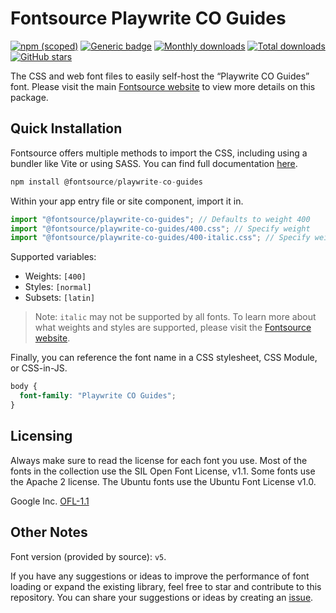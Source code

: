 # Fontsource Playwrite CO Guides

[![npm (scoped)](https://img.shields.io/npm/v/@fontsource/playwrite-co-guides?color=brightgreen)](https://www.npmjs.com/package/@fontsource/playwrite-co-guides) [![Generic badge](https://img.shields.io/badge/fontsource-passing-brightgreen)](https://github.com/fontsource/fontsource) [![Monthly downloads](https://badgen.net/npm/dm/@fontsource/playwrite-co-guides)](https://github.com/fontsource/fontsource) [![Total downloads](https://badgen.net/npm/dt/@fontsource/playwrite-co-guides)](https://github.com/fontsource/fontsource) [![GitHub stars](https://img.shields.io/github/stars/fontsource/fontsource.svg?style=social&label=Star)](https://github.com/fontsource/fontsource/stargazers)

The CSS and web font files to easily self-host the “Playwrite CO Guides” font. Please visit the main [Fontsource website](https://fontsource.org/fonts/playwrite-co-guides) to view more details on this package.

## Quick Installation

Fontsource offers multiple methods to import the CSS, including using a bundler like Vite or using SASS. You can find full documentation [here](https://fontsource.org/docs/getting-started/introduction).

```javascript
npm install @fontsource/playwrite-co-guides
```

Within your app entry file or site component, import it in.

```javascript
import "@fontsource/playwrite-co-guides"; // Defaults to weight 400
import "@fontsource/playwrite-co-guides/400.css"; // Specify weight
import "@fontsource/playwrite-co-guides/400-italic.css"; // Specify weight and style
```

Supported variables:
- Weights: `[400]`
- Styles: `[normal]`
- Subsets: `[latin]`

> Note: `italic` may not be supported by all fonts. To learn more about what weights and styles are supported, please visit the [Fontsource website](https://fontsource.org/fonts/playwrite-co-guides).

Finally, you can reference the font name in a CSS stylesheet, CSS Module, or CSS-in-JS.

```css
body {
  font-family: "Playwrite CO Guides";
}
```

## Licensing
Always make sure to read the license for each font you use. Most of the fonts in the collection use the SIL Open Font License, v1.1. Some fonts use the Apache 2 license. The Ubuntu fonts use the Ubuntu Font License v1.0.

Google Inc.
[OFL-1.1](http://scripts.sil.org/OFL)

## Other Notes
Font version (provided by source): `v5`.

If you have any suggestions or ideas to improve the performance of font loading or expand the existing library, feel free to star and contribute to this repository. You can share your suggestions or ideas by creating an [issue](https://github.com/fontsource/fontsource/issues).